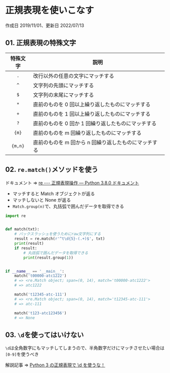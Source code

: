 # 正規表現を使いこなす

作成日 2019/11/01、更新日 2022/07/13

## 01. 正規表現の特殊文字

|  特殊文字   | 説明                                                 |
| :-----: | ---------------------------------------------------- |
|   `.`   | 改行以外の任意の文字にマッチする                     |
|   `^`   | 文字列の先頭にマッチする                             |
|   `$`   | 文字列の末尾にマッチする                             |
|   `*`   | 直前のものを 0 回以上繰り返したものにマッチする      |
|   `+`   | 直前のものを 1 回以上繰り返したものにマッチする      |
|   `?`   | 直前のものを 0 回か 1 回繰り返したものにマッチする   |
|  `{m}`  | 直前のものを m 回繰り返したものにマッチする          |
| `{m,n}` | 直前のものを m 回から n 回繰り返したものにマッチする |

## 02. `re.match()`メソッドを使う

ドキュメント => [re \-\-\- 正規表現操作 — Python 3\.8\.0 ドキュメント](https://docs.python.org/ja/3/library/re.html)

- マッチすると Match オブジェクトが返る
- マッチしないと None が返る
- `Match.group(n)`で、丸括弧で囲んだデータを取得できる

```python
import re


def match(txt):
    # バックスラッシュを使うためにraw文字列にする
    result = re.match(r'^t\d{5}-(.+)$', txt)
    print(result)
    if result:
        # 丸括弧で囲んだデータを取得できる
        print(result.group(1))


if __name__ == '__main__':
    match('t00000-atc1222')
    # => <re.Match object; span=(0, 14), match='t00000-atc1222'>
    # => atc1222

    match('t12345-atc-111')
    # => <re.Match object; span=(0, 14), match='t12345-atc-111'>
    # => atc-111

    match('t123-atc123456')
    # => None
```

## 03. `\d`を使ってはいけない

`\d`は全角数字にもマッチしてしまうので、半角数字だけにマッチさせたい場合は`[0-9]`を使うべき

解説記事 => [Python 3 の正規表現で \d を使うな！](https://qiita.com/msmhrt/items/99b7ae276886ea9ff140)
